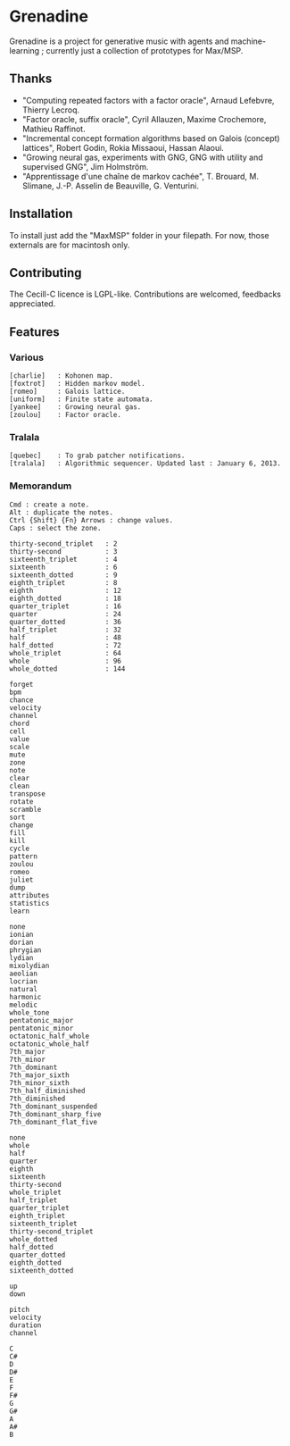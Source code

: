 # Grenadine

Grenadine is a project for generative music with agents and machine-learning ; currently just a collection of prototypes for Max/MSP.

## Thanks

- "Computing repeated factors with a factor oracle", Arnaud Lefebvre, Thierry Lecroq.
- "Factor oracle, suffix oracle", Cyril Allauzen, Maxime Crochemore, Mathieu Raffinot.
- "Incremental concept formation algorithms based on Galois (concept) lattices", Robert Godin, Rokia Missaoui, Hassan Alaoui.
- "Growing neural gas, experiments with GNG, GNG with utility and supervised GNG", Jim Holmström.
- "Apprentissage d'une chaîne de markov cachée", T. Brouard, M. Slimane, J.-P. Asselin de Beauville, G. Venturini.
  
## Installation

To install just add the "MaxMSP" folder in your filepath. For now, those externals are for macintosh only.  

## Contributing

The Cecill-C licence is LGPL-like. Contributions are welcomed, feedbacks appreciated.

## Features

### Various

```
[charlie]   : Kohonen map.
[foxtrot]   : Hidden markov model.
[romeo]     : Galois lattice.
[uniform]   : Finite state automata.
[yankee]    : Growing neural gas.
[zoulou]    : Factor oracle.
```

### Tralala

```
[quebec]    : To grab patcher notifications.
[tralala]   : Algorithmic sequencer. Updated last : January 6, 2013.
```

### Memorandum

```
Cmd : create a note.
Alt : duplicate the notes.
Ctrl {Shift} {Fn} Arrows : change values.
Caps : select the zone.

thirty-second_triplet   : 2
thirty-second           : 3
sixteenth_triplet       : 4
sixteenth               : 6
sixteenth_dotted        : 9
eighth_triplet          : 8
eighth                  : 12
eighth_dotted           : 18
quarter_triplet         : 16
quarter                 : 24
quarter_dotted          : 36
half_triplet            : 32
half                    : 48
half_dotted             : 72
whole_triplet           : 64
whole                   : 96
whole_dotted            : 144

forget
bpm
chance
velocity
channel
chord
cell
value
scale
mute
zone
note
clear
clean
transpose
rotate
scramble
sort
change
fill
kill
cycle
pattern
zoulou
romeo
juliet
dump
attributes
statistics
learn

none
ionian
dorian
phrygian
lydian
mixolydian
aeolian
locrian
natural
harmonic
melodic
whole_tone
pentatonic_major
pentatonic_minor
octatonic_half_whole
octatonic_whole_half
7th_major
7th_minor
7th_dominant
7th_major_sixth
7th_minor_sixth
7th_half_diminished
7th_diminished
7th_dominant_suspended
7th_dominant_sharp_five
7th_dominant_flat_five

none
whole
half
quarter
eighth
sixteenth
thirty-second
whole_triplet
half_triplet
quarter_triplet
eighth_triplet
sixteenth_triplet
thirty-second_triplet
whole_dotted
half_dotted
quarter_dotted
eighth_dotted
sixteenth_dotted

up
down

pitch
velocity
duration
channel

C
C#
D
D#
E
F
F#
G
G#
A
A#
B
```